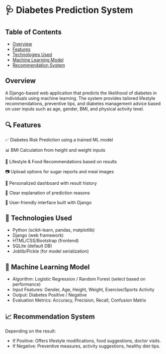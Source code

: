 # 🩺 Diabetes Prediction System

## Table of Contents
- [Overview](#overview)
- [Features](#features)
- [Technologies Used](#technologies-used)
- [Machine Learning Model](#machine-learning-model)
- [Recommendation System](#recommendation-system)

## Overview
A Django-based web application that predicts the likelihood of diabetes in individuals using machine learning. The system provides tailored lifestyle recommendations, preventive tips, and diabetes management advice based on user inputs such as age, gender, BMI, and physical activity level.

## 🔍 Features

✅ Diabetes Risk Prediction using a trained ML model

📊 BMI Calculation from height and weight inputs

🍎 Lifestyle & Food Recommendations based on results

📷 Upload options for sugar reports and meal images

📁 Personalized dashboard with result history

💬 Clear explanation of prediction reasons

🔐 User-friendly interface built with Django


## 🧪 Technologies Used
- Python (scikit-learn, pandas, matplotlib)
- Django (web framework)
- HTML/CSS/Bootstrap (frontend)
- SQLite (default DB)
- Joblib/Pickle (for model serialization)

## 🧠 Machine Learning Model
- Algorithm: Logistic Regression / Random Forest (select based on performance)
- Input Features: Gender, Age, Height, Weight, Exercise/Sports Activity
- Output: Diabetes Positive / Negative
- Evaluation Metrics: Accuracy, Precision, Recall, Confusion Matrix

## 📈 Recommendation System
Depending on the result:
- If Positive: Offers lifestyle modifications, food suggestions, doctor visits.
- If Negative: Preventive measures, activity suggestions, healthy diet tips.

